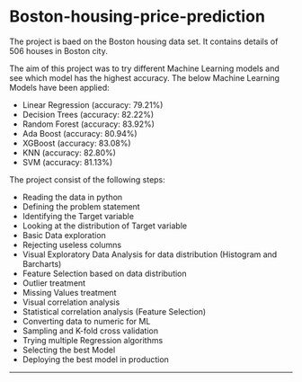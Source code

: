 # Boston-housing-price-prediction

The project is baed on the Boston housing data set. It contains details of 506 houses in Boston city. 

The aim of this project was to try different Machine Learning models and see which model has the highest accuracy. The below Machine Learning Models have been applied:
- Linear Regression   (accuracy: 79.21%)
- Decision Trees      (accuracy: 82.22%)
- Random Forest       (accuracy: 83.92%)
- Ada Boost           (accuracy: 80.94%)
- XGBoost             (accuracy: 83.08%)
- KNN                 (accuracy: 82.80%)
- SVM                 (accuracy: 81.13%)

The project consist of the following steps:

- Reading the data in python
- Defining the problem statement
- Identifying the Target variable
- Looking at the distribution of Target variable
- Basic Data exploration
- Rejecting useless columns
- Visual Exploratory Data Analysis for data distribution (Histogram and Barcharts)
- Feature Selection based on data distribution
- Outlier treatment
- Missing Values treatment
- Visual correlation analysis
- Statistical correlation analysis (Feature Selection)
- Converting data to numeric for ML
- Sampling and K-fold cross validation
- Trying multiple Regression algorithms
- Selecting the best Model
- Deploying the best model in production


--------------------------------------------------------------------------------------------------------------------------------------------------------------------------------

